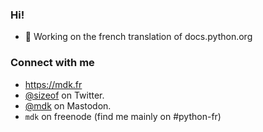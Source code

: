 ### Hi!

- 🔭 Working on the french translation of docs.python.org


### Connect with me

 - https://mdk.fr
 - [@sizeof](https://twitter.com/sizeof) on Twitter.
 - <a rel="me" href="https://mamot.fr/@mdk">@mdk</a> on Mastodon.
 - `mdk` on freenode (find me mainly on #python-fr)
